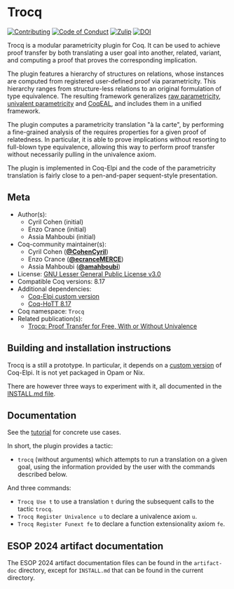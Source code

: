 <!---
This file was generated from `meta.yml`, please do not edit manually.
Follow the instructions on https://github.com/coq-community/templates to regenerate.
--->
# Trocq

[![Contributing][contributing-shield]][contributing-link]
[![Code of Conduct][conduct-shield]][conduct-link]
[![Zulip][zulip-shield]][zulip-link]
[![DOI][doi-shield]][doi-link]


[contributing-shield]: https://img.shields.io/badge/contributions-welcome-%23f7931e.svg
[contributing-link]: https://github.com/coq-community/manifesto/blob/master/CONTRIBUTING.md

[conduct-shield]: https://img.shields.io/badge/%E2%9D%A4-code%20of%20conduct-%23f15a24.svg
[conduct-link]: https://github.com/coq-community/manifesto/blob/master/CODE_OF_CONDUCT.md

[zulip-shield]: https://img.shields.io/badge/chat-on%20zulip-%23c1272d.svg
[zulip-link]: https://coq.zulipchat.com/#narrow/stream/237663-coq-community-devs.20.26.20users


[doi-shield]: https://zenodo.org/badge/DOI/10.5281/zenodo.10492403.svg
[doi-link]: https://doi.org/10.5281/zenodo.10492403

Trocq is a modular parametricity plugin for Coq. It can be used to
achieve proof transfer by both translating a user goal into another,
related, variant, and computing a proof that proves the corresponding implication.

The plugin features a hierarchy of structures on relations, whose
instances are computed from registered user-defined proof via
parametricity. This hierarchy ranges from structure-less relations
to an original formulation of type equivalence. The resulting
framework generalizes [raw
parametricity](https://arxiv.org/abs/1209.6336), [univalent
parametricity](https://doi.org/10.1145/3429979) and
[CoqEAL](https://github.com/coq-community/coqeal), and includes them
in a unified framework.

The plugin computes a parametricity translation "à la carte", by
performing a fine-grained analysis of the requires properties for a
given proof of relatedness. In particular, it is able to prove
implications without resorting to full-blown type equivalence,
allowing this way to perform proof transfer without necessarily
pulling in the univalence axiom.

The plugin is implemented in Coq-Elpi and the code of the
parametricity translation is fairly close to a pen-and-paper
sequent-style presentation.

## Meta

- Author(s):
  - Cyril Cohen (initial)
  - Enzo Crance (initial)
  - Assia Mahboubi (initial)
- Coq-community maintainer(s):
  - Cyril Cohen ([**@CohenCyril**](https://github.com/CohenCyril))
  - Enzo Crance ([**@ecranceMERCE**](https://github.com/ecranceMERCE))
  - Assia Mahboubi ([**@amahboubi**](https://github.com/amahboubi))
- License: [GNU Lesser General Public License v3.0](LICENSE)
- Compatible Coq versions: 8.17
- Additional dependencies:
  - [Coq-Elpi custom version](https://github.com/ecranceMERCE/coq-elpi/tree/strat)
  - [Coq-HoTT 8.17](https://github.com/HoTT/Coq-HoTT)
- Coq namespace: `Trocq`
- Related publication(s):
  - [Trocq: Proof Transfer for Free, With or Without Univalence](https://hal.science/hal-04177913/document) 

## Building and installation instructions

Trocq is a still a prototype. In particular, it depends on a [custom
version](https://github.com/ecranceMERCE/coq-elpi/tree/strat) of
Coq-Elpi.  It is not yet packaged in Opam or Nix.

There are however three ways to experiment with it, all documented
in the [INSTALL.md file](INSTALL.md).

## Documentation

See the [tutorial](artifact-doc/TUTORIAL.md) for concrete use cases.

In short, the plugin provides a tactic:
- `trocq` (without arguments) which attempts to run a translation on
  a given goal, using the information provided by the user with the
  commands described below.

And three commands:
- `Trocq Use t` to use a translation `t` during the subsequent calls
  to the tactic `trocq`.
- `Trocq Register Univalence u` to declare a univalence axiom `u`.
- `Trocq Register Funext fe` to declare a function extensionality
  axiom `fe`.


## ESOP 2024 artifact documentation

The ESOP 2024 artifact documentation files can be found in the `artifact-doc` directory, except for `INSTALL.md` that can be found in the current directory.
